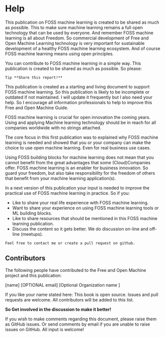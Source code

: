 Help
====

This publication on FOSS machine learning is created to be shared as
much as possible. This to make sure machine learning remains a full open
technology that can be used by everyone. And remember FOSS machine
learning is all about Freedom. So commercial development of Free and
Open Machine Learning technology is very important for sustainable
development of a healthy FOSS machine learning ecosystem. And of course
FOSS machine learning means using open principles.

You can contribute to FOSS machine learning in a simple way. This
publication is created to be shared as much as possible. So please:

```{tip}
Tip **Share this report!**
```

This publication is created as a starting and living document to support
FOSS machine learning. So this publication is likely to be incomplete or
outdated if not maintained. I will update it frequently but I also need
your help. So I encourage all information professionals to help to
improve this Free and Open Machine Guide.

FOSS machine learning is crucial for open innovation the coming years.
Using and applying Machine learning technology should be in reach for
all companies worldwide with no strings attached.

The core focus in this first publication was to explained why FOSS
machine learning is needed and showed that you or your company can make
the choice to use open machine learning. Even for real business use
cases.

Using FOSS building blocks for machine learning does not mean that you
cannot benefit from the great advantages that some (Cloud)Companies
offer. FOSS machine learning is an enabler for business innovation. So
guard your freedom, but also take responsibility for the freedom of
others that benefit from your machine learning application(s).

In a next version of this publication your input is needed to improve
the practical use of FOSS machine learning in practice. So if you:

-   Like to share your real life experience with FOSS machine learning.
-   Want to share your experience on using FOSS machine learning tools
    or ML building blocks.
-   Like to share resources that should be mentioned in this FOSS
    machine learning publication.
-   Discuss the content so it gets better. We do discussion on-line and
    off-line (meetups).

```{tip}
Feel free to contact me or create a pull request on github.
```

Contributors
------------

The following people have contributed to the Free and Open Machine
project and this publication:

\[name\] \[OPTIONAL email\] \[Optional Organization name \]

If you like your name stated here: This book is open source. Issues and
pull requests are welcome. All contributors will be added to this list.

**So Get involved in the discussion to make it better!**

If you wish to make comments regarding this document, please raise them
as GitHub issues. Or send comments by email if you are unable to raise
issues on GitHub. All input is welcome!
